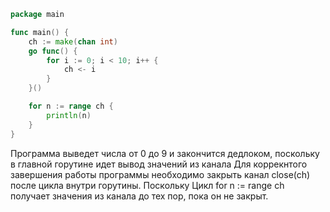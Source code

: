 ```go
package main

func main() {
	ch := make(chan int)
	go func() {
		for i := 0; i < 10; i++ {
			ch <- i
		}
	}()

	for n := range ch {
		println(n)
	}
}
```
Программа выведет числа от 0 до 9 и закончится дедлоком, поскольку в главной горутине идет вывод значений из канала
Для коррекнтого завершения работы программы необходимо закрыть канал close(ch) после цикла внутри горутины.
Поскольку Цикл for n := range ch получает значения из канала до тех пор, пока он не закрыт.

